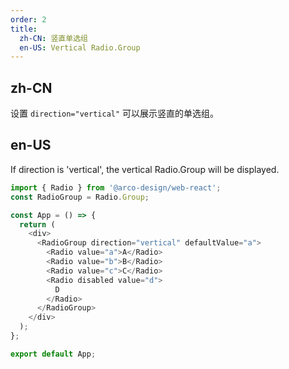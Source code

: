 ```yaml
---
order: 2
title:
  zh-CN: 竖直单选组
  en-US: Vertical Radio.Group
---
```


## zh-CN

设置 `direction="vertical"` 可以展示竖直的单选组。

## en-US

If direction is 'vertical', the vertical Radio.Group will be displayed.

```js
import { Radio } from '@arco-design/web-react';
const RadioGroup = Radio.Group;

const App = () => {
  return (
    <div>
      <RadioGroup direction="vertical" defaultValue="a">
        <Radio value="a">A</Radio>
        <Radio value="b">B</Radio>
        <Radio value="c">C</Radio>
        <Radio disabled value="d">
          D
        </Radio>
      </RadioGroup>
    </div>
  );
};

export default App;
```
